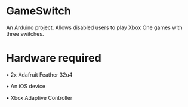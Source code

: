 # GameSwitch
An Arduino project. Allows disabled users to play Xbox One games with three switches.

# Hardware required
• 2x Adafruit Feather 32u4

• An iOS device

• Xbox Adaptive Controller
